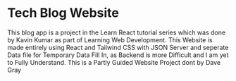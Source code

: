# Tech Blog Website

This blog app is a project in the Learn React tutorial series which was done by Kavin Kumar as part of Learning Web Development. This Website is made entirely using React and Tailwind CSS with JSON Server and seperate Data file for Temporary Data Fill In, as Backend is more Difficult and I am yet to Fully Understand. This is a Partly Guided Website Project dont by Dave Gray

